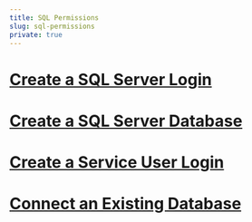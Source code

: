 ```yaml
---
title: SQL Permissions
slug: sql-permissions
private: true
---
```


# [Create a SQL Server Login](create-sql-login.md)
# [Create a SQL Server Database](create-database-permission.md)
# [Create a Service User Login](create-service-user-login-permission.md)
# [Connect an Existing Database](connect-existing-db-privileges.md)